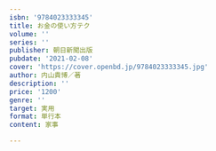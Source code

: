 ```yaml
---
isbn: '9784023333345'
title: お金の使い方テク
volume: ''
series: ''
publisher: 朝日新聞出版
pubdate: '2021-02-08'
cover: 'https://cover.openbd.jp/9784023333345.jpg'
author: 内山貴博／著
description: ''
price: '1200'
genre: ''
target: 実用
format: 単行本
content: 家事

---
```

